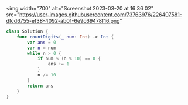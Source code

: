 <img width="700" alt="Screenshot 2023-03-20 at 16 36 02" src="https://user-images.githubusercontent.com/73763976/226407581-dfcd6755-ef38-4092-ab01-6e9c69478f16.png"

```swift
class Solution {
    func countDigits(_ num: Int) -> Int {
        var ans = 0
        var n = num
        while n > 0 {
            if num % (n % 10) == 0 { 
                ans += 1
            }
            n /= 10
        }
        return ans
    }
}
```
